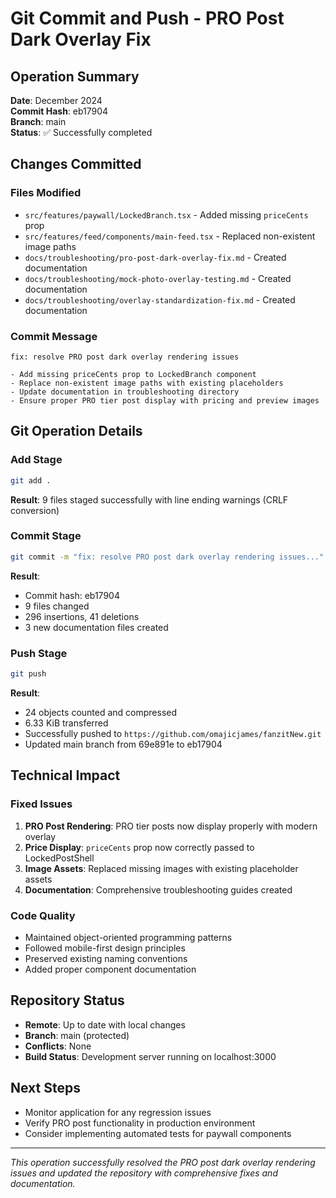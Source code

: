 # Git Commit and Push - PRO Post Dark Overlay Fix

## Operation Summary
**Date**: December 2024  
**Commit Hash**: eb17904  
**Branch**: main  
**Status**: ✅ Successfully completed

## Changes Committed

### Files Modified
- `src/features/paywall/LockedBranch.tsx` - Added missing `priceCents` prop
- `src/features/feed/components/main-feed.tsx` - Replaced non-existent image paths
- `docs/troubleshooting/pro-post-dark-overlay-fix.md` - Created documentation
- `docs/troubleshooting/mock-photo-overlay-testing.md` - Created documentation
- `docs/troubleshooting/overlay-standardization-fix.md` - Created documentation

### Commit Message
```
fix: resolve PRO post dark overlay rendering issues

- Add missing priceCents prop to LockedBranch component
- Replace non-existent image paths with existing placeholders
- Update documentation in troubleshooting directory
- Ensure proper PRO tier post display with pricing and preview images
```

## Git Operation Details

### Add Stage
```bash
git add .
```
**Result**: 9 files staged successfully with line ending warnings (CRLF conversion)

### Commit Stage
```bash
git commit -m "fix: resolve PRO post dark overlay rendering issues..."
```
**Result**: 
- Commit hash: eb17904
- 9 files changed
- 296 insertions, 41 deletions
- 3 new documentation files created

### Push Stage
```bash
git push
```
**Result**:
- 24 objects counted and compressed
- 6.33 KiB transferred
- Successfully pushed to `https://github.com/omajicjames/fanzitNew.git`
- Updated main branch from 69e891e to eb17904

## Technical Impact

### Fixed Issues
1. **PRO Post Rendering**: PRO tier posts now display properly with modern overlay
2. **Price Display**: `priceCents` prop now correctly passed to LockedPostShell
3. **Image Assets**: Replaced missing images with existing placeholder assets
4. **Documentation**: Comprehensive troubleshooting guides created

### Code Quality
- Maintained object-oriented programming patterns
- Followed mobile-first design principles
- Preserved existing naming conventions
- Added proper component documentation

## Repository Status
- **Remote**: Up to date with local changes
- **Branch**: main (protected)
- **Conflicts**: None
- **Build Status**: Development server running on localhost:3000

## Next Steps
- Monitor application for any regression issues
- Verify PRO post functionality in production environment
- Consider implementing automated tests for paywall components

---
*This operation successfully resolved the PRO post dark overlay rendering issues and updated the repository with comprehensive fixes and documentation.*